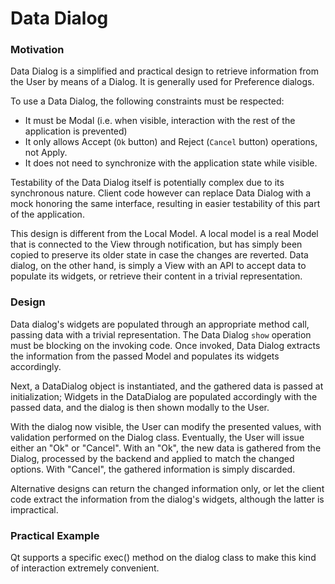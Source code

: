 # Data Dialog

### Motivation

Data Dialog is a simplified and practical design to retrieve information from the User
by means of a Dialog. It is generally used for Preference dialogs.

To use a Data Dialog, the following constraints must be respected:

 - It must be Modal (i.e. when visible, interaction with the rest of the application is prevented)
 - It only allows Accept (``Ok`` button) and Reject (``Cancel`` button) operations, not Apply.
 - It does not need to synchronize with the application state while visible.

Testability of the Data Dialog itself is potentially complex due to its synchronous nature.
Client code however can replace Data Dialog with a mock honoring the same interface,
resulting in easier testability of this part of the application.

This design is different from the Local Model.
A local model is a real Model that is connected to the View through notification,
but has simply been copied to preserve its older state in case the changes are
reverted. Data dialog, on the other hand, is simply a View with an API to
accept data to populate its widgets, or retrieve their content in a trivial
representation.

### Design

Data dialog's widgets are populated through an appropriate method call, passing
data with a trivial representation.
The Data Dialog ``show`` operation must be blocking on the invoking code.
Once invoked, Data Dialog extracts the information from the passed Model and
populates its widgets accordingly.

Next, a DataDialog object is instantiated, and the gathered data
is passed at initialization; Widgets in the DataDialog are populated
accordingly with the passed data, and the dialog is then shown modally to the
User.

With the dialog now visible, the User can modify the presented values, with
validation performed on the Dialog class. Eventually, the User will issue
either an "Ok" or "Cancel". With an "Ok", the new data is gathered from the
Dialog, processed by the backend and applied to match the changed options.
With "Cancel", the gathered information is simply discarded.

Alternative designs can return the changed information only, or
let the client code extract the information from the dialog's widgets, although
the latter is impractical.

### Practical Example

Qt supports a specific exec() method on the dialog class to make this kind
of interaction extremely convenient.
